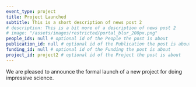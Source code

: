 ```yaml
---
event_type: project
title: Project Launched
subtitle: This is a short description of news post 2
# description: This is a bit more of a description of news post 2
# image: "/assets/images/restricted/portal_blur_200px.png"
people_ids: null # optional id of the People the post is about
publication_id: null # optional id of the Publication the post is about
funding_id: null # optional id of the Funding the post is about
project_id: project2 # optional id of the Project the post is about
---
```


We are pleased to announce the formal launch of a new project 
for doing impressive science.
